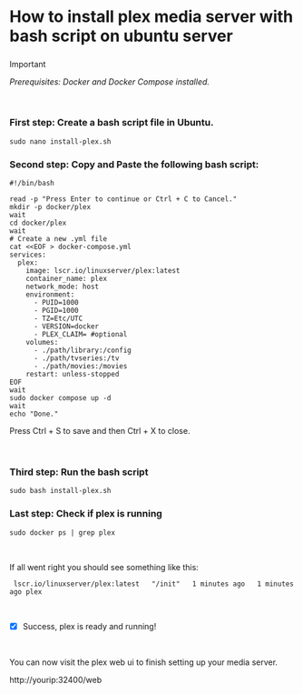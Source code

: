 # How to install plex media server with bash script on ubuntu server
##### 
> [!IMPORTANT]
> _Prerequisites: Docker and Docker Compose installed._ 
 
&nbsp;

### First step: Create a bash script file in Ubuntu.
```
sudo nano install-plex.sh
```

### Second step: Copy and Paste the following bash script:
```
#!/bin/bash

read -p "Press Enter to continue or Ctrl + C to Cancel."
mkdir -p docker/plex
wait
cd docker/plex
wait
# Create a new .yml file
cat <<EOF > docker-compose.yml
services:
  plex:
    image: lscr.io/linuxserver/plex:latest
    container_name: plex
    network_mode: host
    environment:
      - PUID=1000
      - PGID=1000
      - TZ=Etc/UTC
      - VERSION=docker
      - PLEX_CLAIM= #optional
    volumes:
      - ./path/library:/config
      - ./path/tvseries:/tv
      - ./path/movies:/movies
    restart: unless-stopped
EOF
wait
sudo docker compose up -d
wait
echo "Done."
```

Press Ctrl + S to save and then Ctrl + X to close.

&nbsp;

### Third step: Run the bash script
```
sudo bash install-plex.sh
```

### Last step: Check if plex is running
```
sudo docker ps | grep plex
```

&nbsp;


If all went right you should see something like this:
```
 lscr.io/linuxserver/plex:latest   "/init"   1 minutes ago   1 minutes ago plex
```

&nbsp;

- [x] Success, plex is ready and running!

&nbsp;

You can now visit the plex web ui to finish setting up your media server.

http://yourip:32400/web
